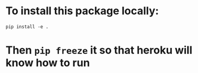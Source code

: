 
# To install this package locally:

`pip install -e .`

# Then `pip freeze` it so that heroku will know how to run
